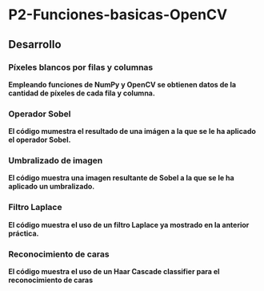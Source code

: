 # P2-Funciones-basicas-OpenCV

## Desarrollo

### Píxeles blancos por filas y columnas
**Empleando funciones de NumPy y OpenCV se obtienen datos de la cantidad de píxeles de cada fila y columna.**



### Operador Sobel
**El código mumestra el resultado de una imágen a la que se le ha aplicado el operador Sobel.**


### Umbralizado de imagen
**El código muestra una imagen resultante de Sobel a la que se le ha aplicado un umbralizado.**


### Filtro Laplace
**El código muestra el uso de un filtro Laplace ya mostrado en la anterior práctica.**

### Reconocimiento de caras
**El código muestra el uso de un Haar Cascade classifier para el reconocimiento de caras**




